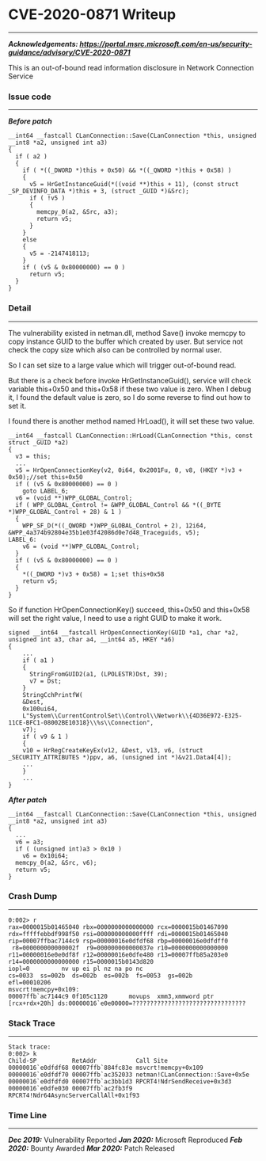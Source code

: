 
# CVE-2020-0871 Writeup

---

***Acknowledgements: https://portal.msrc.microsoft.com/en-us/security-guidance/advisory/CVE-2020-0871***

This is an out-of-bound read information disclosure in Network Connection Service

### Issue code

---

***Before patch***

```
__int64 __fastcall CLanConnection::Save(CLanConnection *this, unsigned __int8 *a2, unsigned int a3)
{
  if ( a2 )
  {
    if ( *((_DWORD *)this + 0x50) && *((_QWORD *)this + 0x58) )
    {
      v5 = HrGetInstanceGuid(*((void **)this + 11), (const struct _SP_DEVINFO_DATA *)this + 3, (struct _GUID *)&Src);
      if ( !v5 )
      {
        memcpy_0(a2, &Src, a3);
        return v5;
      }
    }
    else
    {
      v5 = -2147418113;
    }
    if ( (v5 & 0x80000000) == 0 )
      return v5;
  }
}
```

### Detail

---

The vulnerability existed in netman.dll, method Save() invoke memcpy to copy instance GUID to the buffer which created by user. But service not check the copy size which also can be controlled by normal user.

So I can set size to a large value which will trigger out-of-bound read.

But there is a check before invoke HrGetInstanceGuid(), service will check variable this+0x50 and this+0x58 if these two value is zero. When I debug it, I found the default value is zero, so I do some reverse to find out how to set it.

I found there is another method named HrLoad(), it will set these two value.

```
__int64 __fastcall CLanConnection::HrLoad(CLanConnection *this, const struct _GUID *a2)
{
  v3 = this;
  ...
  v5 = HrOpenConnectionKey(v2, 0i64, 0x2001Fu, 0, v8, (HKEY *)v3 + 0x50);//set this+0x50
  if ( (v5 & 0x80000000) == 0 )
    goto LABEL_6;
  v6 = (void **)WPP_GLOBAL_Control;
  if ( WPP_GLOBAL_Control != &WPP_GLOBAL_Control && *((_BYTE *)WPP_GLOBAL_Control + 28) & 1 )
  {
    WPP_SF_D(*((_QWORD *)WPP_GLOBAL_Control + 2), 12i64, &WPP_4a374b92804e35b1e03f42086d0e7d48_Traceguids, v5);
LABEL_6:
    v6 = (void **)WPP_GLOBAL_Control;
  }
  if ( (v5 & 0x80000000) == 0 )
  {
    *((_DWORD *)v3 + 0x58) = 1;set this+0x58
    return v5;
  }
}
```

So if function HrOpenConnectionKey() succeed, this+0x50 and this+0x58 will set the right value, I need to use a right GUID to make it work.

```
signed __int64 __fastcall HrOpenConnectionKey(GUID *a1, char *a2, unsigned int a3, char a4, __int64 a5, HKEY *a6)
{
    ...
    if ( a1 )
    {
      StringFromGUID2(a1, (LPOLESTR)Dst, 39);
      v7 = Dst;
    }
    StringCchPrintfW(
    &Dest,
    0x100ui64,
    L"System\\CurrentControlSet\\Control\\Network\\{4D36E972-E325-11CE-BFC1-08002BE10318}\\%s\\Connection",
    v7);
    if ( v9 & 1 )
    {
    v10 = HrRegCreateKeyEx(v12, &Dest, v13, v6, (struct _SECURITY_ATTRIBUTES *)ppv, a6, (unsigned int *)&v21.Data4[4]);
    ...
    }
    ...
}
```

***After patch***

```
__int64 __fastcall CLanConnection::Save(CLanConnection *this, unsigned __int8 *a2, unsigned int a3)
{
  ...
  v6 = a3;
  if ( (unsigned int)a3 > 0x10 )
    v6 = 0x10i64;
  memcpy_0(a2, &Src, v6);
  return v5;
}
```

### Crash Dump

---

```
0:002> r
rax=0000015b01465040 rbx=0000000000000000 rcx=0000015b01467090
rdx=fffffebbdf998f50 rsi=000000000000ffff rdi=0000015b01465040
rip=00007ffbac7144c9 rsp=00000016e0dfdf68 rbp=00000016e0dfdff0
 r8=000000000000002f  r9=000000000000037e r10=0000000000000000
r11=00000016e0e0df8f r12=00000016e0dfe480 r13=00007ffb85a203e0
r14=0000000000000000 r15=0000015b0143d820
iopl=0         nv up ei pl nz na po nc
cs=0033  ss=002b  ds=002b  es=002b  fs=0053  gs=002b             efl=00010206
msvcrt!memcpy+0x109:
00007ffb`ac7144c9 0f105c1120      movups  xmm3,xmmword ptr [rcx+rdx+20h] ds:00000016`e0e00000=????????????????????????????????
```

### Stack Trace

---

```
Stack trace:
0:002> k
Child-SP          RetAddr           Call Site
00000016`e0dfdf68 00007ffb`884fc83e msvcrt!memcpy+0x109
00000016`e0dfdf70 00007ffb`ac352033 netman!CLanConnection::Save+0x5e
00000016`e0dfdfd0 00007ffb`ac3bb1d3 RPCRT4!NdrSendReceive+0x3d3
00000016`e0dfe030 00007ffb`ac2fb3f9 RPCRT4!Ndr64AsyncServerCallAll+0x1f93
```

### Time Line

---

***Dec 2019:*** Vulnerability Reported
***Jan 2020:*** Microsoft Reproduced
***Feb 2020:*** Bounty Awarded
***Mar 2020:*** Patch Released
